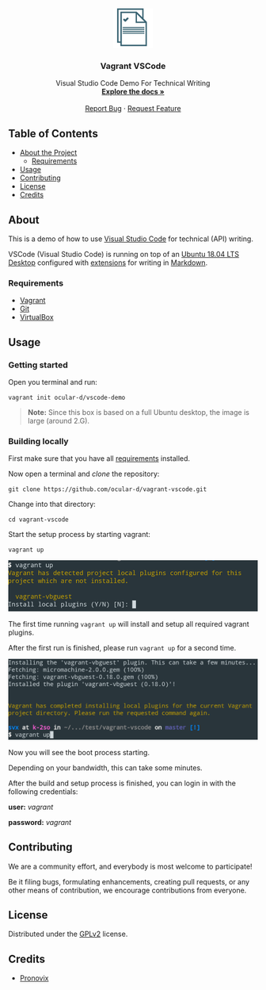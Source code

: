 <!-- PROJECT LOGO -->
<br />
<p align="center">
  <a href="https://github.com/ocular-d/vagrant-vscode">
    <img src="docs/assets/ocular-d-logo.png" alt="Logo" width="80" height="80">
  </a>

  <h3 align="center">Vagrant VSCode</h3>

  <p align="center">
    Visual Studio Code Demo For Technical Writing
    <br />
    <a href="https://github.com/ocular-d/vagrant-vscode"><strong>Explore the docs »</strong></a>
    <br />
    <br />
    <a href="https://github.com/ocular-d/Best-vagrant-vscode/issues">Report Bug</a>
    ·
    <a href="https://github.com/ocular-d/vagrant-vscode/issues">Request Feature</a>
  </p>
</p>

<!-- TABLE OF CONTENTS -->
## Table of Contents

- [About the Project](#about)
  - [Requirements](#requirements)
- [Usage](#usage)
- [Contributing](#contributing)
- [License](#license)
- [Credits](#credits)

<!-- ABOUT THE PROJECT -->
## About

This is a demo of how to use [Visual Studio Code](https://code.visualstudio.com/ "Link to website") for technical (API) writing.

VSCode (Visual Studio Code) is running on top of an [Ubuntu 18.04 LTS Desktop](https://ubuntu.com/download/desktop "Website of Ubuntu Desktop") configured with [extensions](https://code.visualstudio.com/docs/editor/extension-gallery "Link to website with VSCode extensions") for writing in [Markdown](https://en.wikipedia.org/wiki/Markdown "Link to wikipedia").

### Requirements

- [Vagrant](https://www.vagrantup.com/ "Link to website of Vagrant")
- [Git](https://git-scm.com/ "Link to website of Git")
- [VirtualBox](https://www.virtualbox.org/ "Link to VirtualBox")

## Usage

### Getting started

Open you terminal and run:

```shell
vagrant init ocular-d/vscode-demo
```

> **Note:** Since this box is based on a full Ubuntu desktop, the image is large (around 2.G).

### Building locally

First make sure that you have all [requirements](#requirements) installed.

Now open a terminal and *clone* the repository:

```shell
git clone https://github.com/ocular-d/vagrant-vscode.git
```

Change into that directory:

```shell
cd vagrant-vscode
```

Start the setup process by starting vagrant:

```shell
vagrant up
```

![vagrant up 1](docs/assets/vagrant-up1.png "vagrant up 1")

The first time running `vagrant up` will install and setup all required vagrant plugins.

After the first run is finished, please run `vagrant up` for a second time.

![vagrant up 2](docs/assets/vagrant-up2.png "vagrant up 2")

Now you will see the boot process starting.

Depending on your bandwidth, this can take some minutes.

After the build and setup process is finished, you can login in with the following credentials:

**user:** *vagrant*

**password:** *vagrant*

## Contributing

We are a community effort, and everybody is most welcome to participate!

Be it filing bugs, formulating enhancements, creating pull requests,
or any other means of contribution, we encourage contributions from everyone.

## License

Distributed under the [GPLv2](https://www.gnu.org/licenses/old-licenses/gpl-2.0.en.html "Link to license") license.

## Credits

- [Pronovix](https://pronovix.com/ "Link to Pronovix website")
